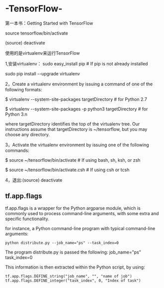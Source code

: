 # -TensorFlow-
第一本书：Getting Started with TensorFlow

source tensorflow/bin/activate   

(source) deactivate

使用的是virtualenv来运行TensorFlow

1,安装virtualenv：
sudo easy_install pip  # If pip is not already installed

sudo pip install --upgrade virtualenv

2，Create a virtualenv environment by issuing a command of one of the following formats:

 $ virtualenv --system-site-packages targetDirectory # for Python 2.7
 
 $ virtualenv --system-site-packages -p python3 targetDirectory # for Python 3.n
 
 where targetDirectory identifies the top of the virtualenv tree. Our instructions assume that targetDirectory is ~/tensorflow, but you may choose any directory.
 
3，Activate the virtualenv environment by issuing one of the following commands:

$ source ~/tensorflow/bin/activate      # If using bash, sh, ksh, or zsh

$ source ~/tensorflow/bin/activate.csh  # If using csh or tcsh 

4，退出:(source) deactivate 

## tf.app.flags
tf.app.flags is a wrapper for the Python argparse module, which is commonly used to process command-line arguments, with some extra and specific functionality.

for instance, a Python command-line program with typical command-line arguments:

   `python distribute.py --job_name="ps" --task_index=0`

The program distribute.py is passed the following:  job_name="ps"   task_index=0

This information is then extracted within the Python script, by using:

   `tf.app.flags.DEFINE_string("job_name", "", "name of job")`
   `tf.app.flags.DEFINE_integer("task_index", 0, "Index of task")`
